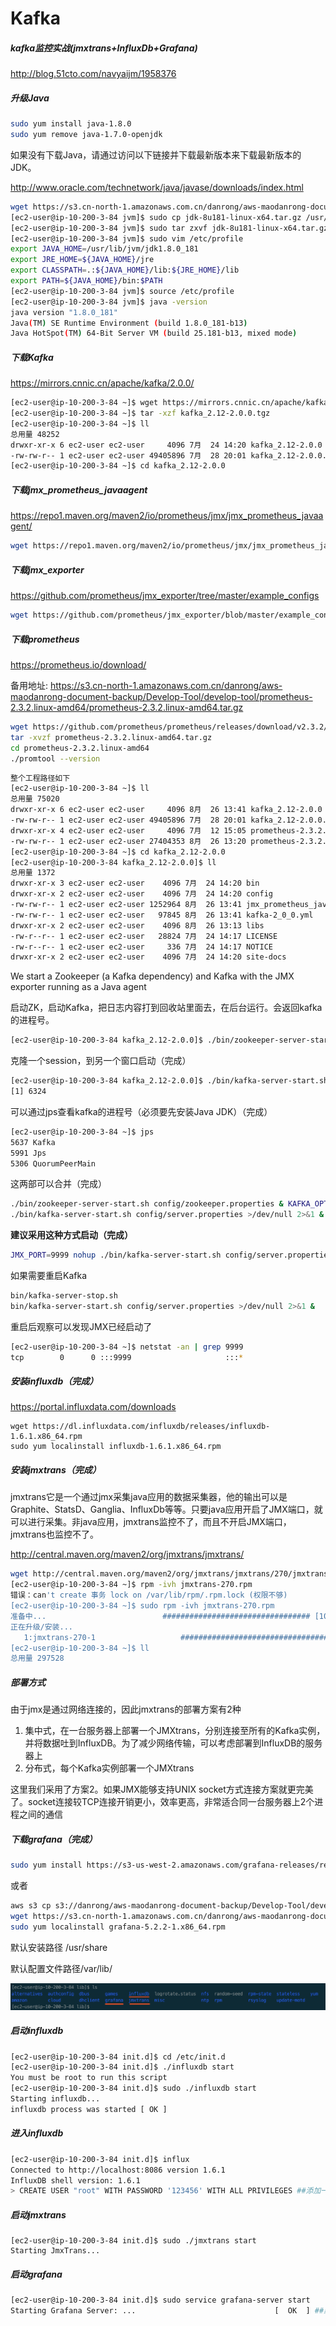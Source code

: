 # Kafka

##### kafka监控实战(jmxtrans+InfluxDb+Grafana)

http://blog.51cto.com/navyaijm/1958376

##### 升级Java

```bash
sudo yum install java-1.8.0
sudo yum remove java-1.7.0-openjdk
```

如果没有下载Java，请通过访问以下链接并下载最新版本来下载最新版本的JDK。

http://www.oracle.com/technetwork/java/javase/downloads/index.html

```bash
wget https://s3.cn-north-1.amazonaws.com.cn/danrong/aws-maodanrong-document-backup/Develop-Tool/develop-tool/java-jdk-8u181-linux-x64.tar.gz/jdk-8u181-linux-x64.tar.gz
[ec2-user@ip-10-200-3-84 jvm]$ sudo cp jdk-8u181-linux-x64.tar.gz /usr/lib/jvm/
[ec2-user@ip-10-200-3-84 jvm]$ sudo tar zxvf jdk-8u181-linux-x64.tar.gz
[ec2-user@ip-10-200-3-84 jvm]$ sudo vim /etc/profile
export JAVA_HOME=/usr/lib/jvm/jdk1.8.0_181
export JRE_HOME=${JAVA_HOME}/jre
export CLASSPATH=.:${JAVA_HOME}/lib:${JRE_HOME}/lib
export PATH=${JAVA_HOME}/bin:$PATH
[ec2-user@ip-10-200-3-84 jvm]$ source /etc/profile
[ec2-user@ip-10-200-3-84 jvm]$ java -version
java version "1.8.0_181"
Java(TM) SE Runtime Environment (build 1.8.0_181-b13)
Java HotSpot(TM) 64-Bit Server VM (build 25.181-b13, mixed mode)
```

##### 下载Kafka

https://mirrors.cnnic.cn/apache/kafka/2.0.0/

```bash
[ec2-user@ip-10-200-3-84 ~]$ wget https://mirrors.cnnic.cn/apache/kafka/2.0.0/kafka_2.12-2.0.0.tgz
[ec2-user@ip-10-200-3-84 ~]$ tar -xzf kafka_2.12-2.0.0.tgz 
[ec2-user@ip-10-200-3-84 ~]$ ll
总用量 48252
drwxr-xr-x 6 ec2-user ec2-user     4096 7月  24 14:20 kafka_2.12-2.0.0
-rw-rw-r-- 1 ec2-user ec2-user 49405896 7月  28 20:01 kafka_2.12-2.0.0.tgz
[ec2-user@ip-10-200-3-84 ~]$ cd kafka_2.12-2.0.0
```

##### 下载jmx_prometheus_javaagent

https://repo1.maven.org/maven2/io/prometheus/jmx/jmx_prometheus_javaagent/

```bash
wget https://repo1.maven.org/maven2/io/prometheus/jmx/jmx_prometheus_javaagent/0.9/jmx_prometheus_javaagent-0.9.jar
```

##### 下载jmx_exporter

https://github.com/prometheus/jmx_exporter/tree/master/example_configs

```bash
wget https://github.com/prometheus/jmx_exporter/blob/master/example_configs/kafka-2_0_0.yml
```

##### 下载prometheus

https://prometheus.io/download/ 

备用地址: https://s3.cn-north-1.amazonaws.com.cn/danrong/aws-maodanrong-document-backup/Develop-Tool/develop-tool/prometheus-2.3.2.linux-amd64/prometheus-2.3.2.linux-amd64.tar.gz

```bash
wget https://github.com/prometheus/prometheus/releases/download/v2.3.2/prometheus-2.3.2.linux-amd64.tar.gz
tar -xvzf prometheus-2.3.2.linux-amd64.tar.gz
cd prometheus-2.3.2.linux-amd64
./promtool --version
```

```bash
整个工程路径如下
[ec2-user@ip-10-200-3-84 ~]$ ll
总用量 75020
drwxr-xr-x 6 ec2-user ec2-user     4096 8月  26 13:41 kafka_2.12-2.0.0
-rw-rw-r-- 1 ec2-user ec2-user 49405896 7月  28 20:01 kafka_2.12-2.0.0.tgz
drwxr-xr-x 4 ec2-user ec2-user     4096 7月  12 15:05 prometheus-2.3.2.linux-amd64
-rw-rw-r-- 1 ec2-user ec2-user 27404353 8月  26 13:20 prometheus-2.3.2.linux-amd64.tar.gz
[ec2-user@ip-10-200-3-84 ~]$ cd kafka_2.12-2.0.0
[ec2-user@ip-10-200-3-84 kafka_2.12-2.0.0]$ ll
总用量 1372
drwxr-xr-x 3 ec2-user ec2-user    4096 7月  24 14:20 bin
drwxr-xr-x 2 ec2-user ec2-user    4096 7月  24 14:20 config
-rw-rw-r-- 1 ec2-user ec2-user 1252964 8月  26 13:41 jmx_prometheus_javaagent-0.9.jar
-rw-rw-r-- 1 ec2-user ec2-user   97845 8月  26 13:41 kafka-2_0_0.yml
drwxr-xr-x 2 ec2-user ec2-user    4096 8月  26 13:13 libs
-rw-r--r-- 1 ec2-user ec2-user   28824 7月  24 14:17 LICENSE
-rw-r--r-- 1 ec2-user ec2-user     336 7月  24 14:17 NOTICE
drwxr-xr-x 2 ec2-user ec2-user    4096 7月  24 14:20 site-docs
```

We start a Zookeeper (a Kafka dependency) and Kafka with the JMX exporter running as a Java agent

启动ZK，启动Kafka，把日志内容打到回收站里面去，在后台运行。会返回kafka的进程号。

```bash
[ec2-user@ip-10-200-3-84 kafka_2.12-2.0.0]$ ./bin/zookeeper-server-start.sh config/zookeeper.properties & KAFKA_OPTS="$KAFKA_OPTS -javaagent:$PWD/jmx_prometheus_javaagent-0.9.jar=7071:$PWD/kafka-2_0_0.yml"
```

克隆一个session，到另一个窗口启动（完成）

```bash
[ec2-user@ip-10-200-3-84 kafka_2.12-2.0.0]$ ./bin/kafka-server-start.sh config/server.properties >/dev/null 2>&1 &
[1] 6324
```

可以通过jps查看kafka的进程号（必须要先安装Java JDK）（完成）

```bash
[ec2-user@ip-10-200-3-84 ~]$ jps
5637 Kafka
5991 Jps
5306 QuorumPeerMain
```

这两部可以合并（完成）

```bash
./bin/zookeeper-server-start.sh config/zookeeper.properties & KAFKA_OPTS="$KAFKA_OPTS -javaagent:$PWD/jmx_prometheus_javaagent-0.9.jar=7071:$PWD/kafka-2_0_0.yml" \
./bin/kafka-server-start.sh config/server.properties >/dev/null 2>&1 &
```

**建议采用这种方式启动（完成）**

```bash
JMX_PORT=9999 nohup ./bin/kafka-server-start.sh config/server.properties >/dev/null 2>&1 &
```

如果需要重启Kafka

```bash
bin/kafka-server-stop.sh
bin/kafka-server-start.sh config/server.properties >/dev/null 2>&1 &
```

重启后观察可以发现JMX已经启动了

```bash
[ec2-user@ip-10-200-3-84 ~]$ netstat -an | grep 9999
tcp        0      0 :::9999                     :::*                        LISTEN
```

##### 安装influxdb（完成）

https://portal.influxdata.com/downloads

```
wget https://dl.influxdata.com/influxdb/releases/influxdb-1.6.1.x86_64.rpm
sudo yum localinstall influxdb-1.6.1.x86_64.rpm
```

##### 安装jmxtrans（完成）

jmxtrans它是一个通过jmx采集java应用的数据采集器，他的输出可以是Graphite、StatsD、Ganglia、InfluxDb等等。只要java应用开启了JMX端口，就可以进行采集。非java应用，jmxtrans监控不了，而且不开启JMX端口，jmxtrans也监控不了。

http://central.maven.org/maven2/org/jmxtrans/jmxtrans/

```bash
wget http://central.maven.org/maven2/org/jmxtrans/jmxtrans/270/jmxtrans-270.rpm
[ec2-user@ip-10-200-3-84 ~]$ rpm -ivh jmxtrans-270.rpm
错误：can't create 事务 lock on /var/lib/rpm/.rpm.lock (权限不够)
[ec2-user@ip-10-200-3-84 ~]$ sudo rpm -ivh jmxtrans-270.rpm
准备中...                          ################################# [100%]
正在升级/安装...
   1:jmxtrans-270-1                   ################################# [100%]
[ec2-user@ip-10-200-3-84 ~]$ ll
总用量 297528
```

##### 部署方式

由于jmx是通过网络连接的，因此jmxtrans的部署方案有2种

1. 集中式，在一台服务器上部署一个JMXtrans，分别连接至所有的Kafka实例，并将数据吐到InfluxDB。为了减少网络传输，可以考虑部署到InfluxDB的服务器上
2. 分布式，每个Kafka实例部署一个JMXtrans

这里我们采用了方案2。如果JMX能够支持UNIX socket方式连接方案就更完美了。socket连接较TCP连接开销更小，效率更高，非常适合同一台服务器上2个进程之间的通信

##### 下载grafana（完成）

```bash
sudo yum install https://s3-us-west-2.amazonaws.com/grafana-releases/release/grafana-5.2.2-1.x86_64.rpm
```

或者

```bash
aws s3 cp s3://danrong/aws-maodanrong-document-backup/Develop-Tool/develop-tool/grafana-5.2.2-1.x86_64.rpm/grafana-5.2.2-1.x86_64.rpm .
wget https://s3.cn-north-1.amazonaws.com.cn/danrong/aws-maodanrong-document-backup/Develop-Tool/develop-tool/grafana-5.2.2-1.x86_64.rpm/grafana-5.2.2-1.x86_64.rpm
sudo yum localinstall grafana-5.2.2-1.x86_64.rpm
```

默认安装路径 /usr/share

默认配置文件路径/var/lib/

![Image one](image-kafka/01.png)

##### 启动influxdb

```bash
[ec2-user@ip-10-200-3-84 init.d]$ cd /etc/init.d
[ec2-user@ip-10-200-3-84 init.d]$ ./influxdb start
You must be root to run this script
[ec2-user@ip-10-200-3-84 init.d]$ sudo ./influxdb start
Starting influxdb...
influxdb process was started [ OK ]
```

##### 进入influxdb

```bash
[ec2-user@ip-10-200-3-84 init.d]$ influx
Connected to http://localhost:8086 version 1.6.1
InfluxDB shell version: 1.6.1
> CREATE USER "root" WITH PASSWORD '123456' WITH ALL PRIVILEGES ##添加一个账号
```

##### 启动jmxtrans

```
[ec2-user@ip-10-200-3-84 init.d]$ sudo ./jmxtrans start
Starting JmxTrans...
```

##### 启动grafana

```bash
[ec2-user@ip-10-200-3-84 init.d]$ sudo service grafana-server start
Starting Grafana Server: ...                               [  OK  ] ##默认是3000端口
```

